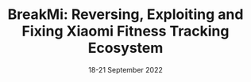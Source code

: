 ---
title: "BreakMi: Reversing, Exploiting and Fixing Xiaomi Fitness Tracking Ecosystem"
authors: "M. Casagrande, E. Losiouk, M. Conti, M. Payer, D. Antonioli"
venue: "In Proceedings of the Transactions on Cryptographic Hardware and Embedded Systems 2022 (TCHES 2022)"
type: "conference"
year: 2022
location: "Leuven, Belgium"
date: "18-21 September 2022"
paperurl: "https://tches.iacr.org/index.php/TCHES/article/view/9704"
--- 